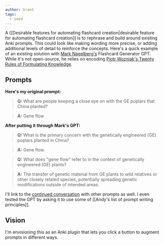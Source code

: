 ```yaml
---
author: Grant
tags:
  - seed
---
```

A [[Desirable features for automating flashcard creation|desirable feature for automating flashcard creation]] is to rephrase and build around existing Anki prompts. This could look like making wording more precise, or adding additional levels of detail to reinforce the concepts. Here's a quick example of an existing solution with [Mark Nagelberg's](https://www.marknagelberg.com/) Flashcard Generator GPT. While it's not open-source, he relies on encoding [Piotr Wozniak's Twenty Rules of Formulating Knowledge](https://www.supermemo.com/en/blog/twenty-rules-of-formulating-knowledge).

## Prompts
**Here's my original prompt:**
>**Q:** What are people keeping a close eye on with the GE poplars that China planted?

>**A:** Gene flow

**After putting it through Mark's GPT:**
>**Q:** What is the primary concern with the genetically engineered (GE) poplars planted in China? 

>**A:** Gene flow.

>**Q:** What does "gene flow" refer to in the context of genetically engineered (GE) plants? 

>**A:** The transfer of genetic material from GE plants to wild relatives or other closely related species, potentially spreading genetic modifications outside of intended areas.

I'll link to the [continued conversation](https://chat.openai.com/share/8277d8ad-65c0-40ed-b4c5-0b0122d481e8) with other prompts as well. I even tested the GPT by asking it to use some of [[Andy's list of prompt writing principles]].

## Vision
I'm envisioning this as an Anki plugin that lets you click a button to augment prompts in different ways.

